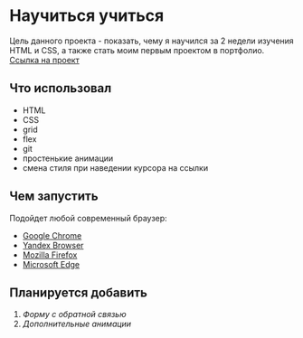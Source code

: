 # Научиться учиться
Цель данного проекта - показать, чему я научился за 2 недели изучения HTML и CSS, а также стать моим первым проектом в портфолио.
[Ссылка на проект](https://toxicyouth.github.io/how-to-learn/)

## Что использовал
* HTML
* CSS
* grid
* flex
* git
* простенькие анимации
* смена стиля при наведении курсора на ссылки

## Чем запустить
Подойдет любой современный браузер:
* [Google Chrome](https://www.google.ru/chrome/)
* [Yandex Browser](https://browser.yandex.ru/?from=suggest&utm_source=suggest&banerid=5000004765)
* [Mozilla Firefox](https://www.mozilla.org/ru/firefox/new/)
* [Microsoft Edge](https://www.microsoft.com/ru-ru/edge)

## Планируется добавить
1. _Форму с обратной связью_
2. _Дополнительные анимации_

